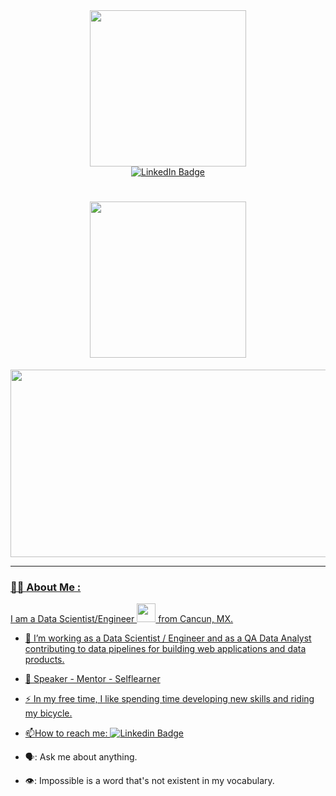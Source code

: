 <div id="header" align="center">
  <img src="https://media.giphy.com/media/JWuBH9rCO2uZuHBFpm/giphy.gif" width="250"/>
</div>

<div id="badges" align="center">
  <a href="https://www.linkedin.com/in/edgar-mosso-b77b63136/">
  <img src="https://img.shields.io/badge/LinkedIn-blue?style=for-the-badge&logo=linkedin&logoColor=white" alt="LinkedIn Badge"/>
</div>
  
<div id="center_items" align="center">
  <img src="https://komarev.com/ghpvc/?username=mossoedgar&style=flat-square&color=blue" alt=""/>
</div> 
 
<h1 align="center">
  <img src="https://media.giphy.com/media/Qo2dupDib32rkTY4hX/giphy.gif" width="250"/>
</h1>
  
<div align="center">
  <img src="https://media.giphy.com/media/dWesBcTLavkZuG35MI/giphy.gif" width="600" height="300"/>
</div>
  
---

### 👨‍💻 About Me :

I am a Data Scientist/Engineer <img src="https://media.giphy.com/media/WUlplcMpOCEmTGBtBW/giphy.gif" width="30"> from Cancun, MX.
  
- :telescope: I’m working as a Data Scientist / Engineer and as a QA Data Analyst contributing to data pipelines for building web applications and data products.

- :seedling: Speaker - Mentor - Selflearner

- :zap: In my free time, I like spending time developing new skills and riding my bicycle.

- :mailbox:How to reach me: [![Linkedin Badge](https://img.shields.io/badge/-EdgarMosso-blue?style=flat&logo=Linkedin&logoColor=white)](https://www.linkedin.com/in/edgar-mosso-b77b63136/)
  
- 🗣️: Ask me about anything. 

- 👁️: Impossible is a word that's not existent in my vocabulary.
